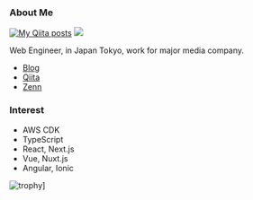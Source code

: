 ### About Me

[![My Qiita posts](https://qiita-badge.apiapi.app/s/mikkame/posts.svg)](http://qiita.com/hedrall)
![](https://komarev.com/ghpvc/?username=hedrall)


Web Engineer, in Japan Tokyo, work for major media company.

- [Blog](https://blog.hedrall.work)
- [Qiita](https://qiita.com/hedrall)
- [Zenn](https://zenn.dev/hedrall)

### Interest

- AWS CDK
- TypeScript
- React, Next.js
- Vue, Nuxt.js
- Angular, Ionic

![trophy](https://github-profile-trophy.vercel.app/?username=hedrall)]



